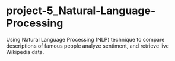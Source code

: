 # project-5_Natural-Language-Processing
Using Natural Language Processing (NLP) technique to compare descriptions of famous people analyze sentiment, and retrieve live Wikipedia data.
